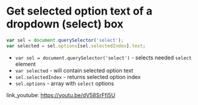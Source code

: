 # Get selected option text of a dropdown (select) box

```javascript
var sel = document.querySelector('select');
var selected = sel.options[sel.selectedIndex].text;
```

- `var sel = document.querySelector('select')` - selects needed ```select``` element
- `var selected` - will contain selected option text
- `sel.selectedIndex` - returns selected option index
- `sel.options` - array with ```select``` options


link_youtube: https://youtu.be/dV58SrFfi5U
